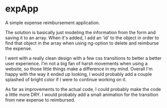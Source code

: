 # expApp
A simple expense reimbursement application.


The solution is basically just modeling the information from the form and saving it to an array. When it's added, I add an 'id' to the object in order to find that object in the array when using ng-option to delete and reimburse the expense.


I went with a really clean design with a few css transitions to better a better user experience. I'm not a big fan of harsh movements when using a website, so those little things make a difference in my mind. Overall I'm happy with the way it ended up looking, I would probably add a couple splashed of bright color if I were to continue working on it.

As far as improvements to the actual code, I could probably make the code a little more DRY. I would probably add a small animation for the transition from new expense to reimbursed.
